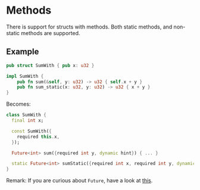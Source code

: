 # Methods

There is support for structs with methods. Both static methods, and non-static methods are supported.

## Example

```rust
pub struct SumWith { pub x: u32 }

impl SumWith {
    pub fn sum(&self, y: u32) -> u32 { self.x + y }
    pub fn sum_static(x: u32, y: u32) -> u32 { x + y }
}
```

Becomes:

```dart
class SumWith {
  final int x;

  const SumWith({
    required this.x,
  });

  Future<int> sum({required int y, dynamic hint}) { ... }

  static Future<int> sumStatic({required int x, required int y, dynamic hint}) { ... }
}
```

Remark: If you are curious about `Future`, have a look at [this](async_dart.md).
